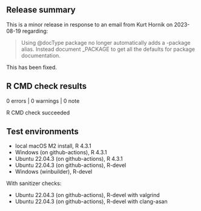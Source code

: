 ## Release summary

This is a minor release in response to an email from Kurt Hornik on 2023-08-19
regarding:

> Using @docType package no longer automatically adds a -package alias.
>  Instead document _PACKAGE to get all the defaults for package
>  documentation.

This has been fixed.

## R CMD check results

0 errors | 0 warnings | 0 note

R CMD check succeeded

## Test environments

* local macOS M2 install, R 4.3.1
* Windows (on github-actions), R 4.3.1
* Ubuntu 22.04.3 (on github-actions), R 4.3.1
* Ubuntu 22.04.3 (on github-actions), R-devel
* Windows (winbuilder), R-devel

With sanitizer checks:
 
* Ubuntu 22.04.3 (on github-actions), R-devel with valgrind
* Ubuntu 22.04.3 (on github-actions), R-devel with clang-asan
